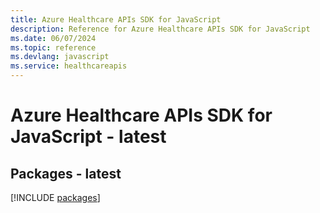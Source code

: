 ```yaml
---
title: Azure Healthcare APIs SDK for JavaScript
description: Reference for Azure Healthcare APIs SDK for JavaScript
ms.date: 06/07/2024
ms.topic: reference
ms.devlang: javascript
ms.service: healthcareapis
---
```

# Azure Healthcare APIs SDK for JavaScript - latest
## Packages - latest
[!INCLUDE [packages](healthcare-apis-index.md)]